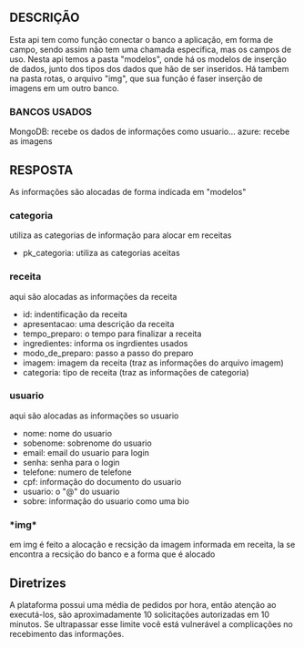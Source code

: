 <H2>DESCRIÇÃO</H2>
Esta api tem como função conectar o banco a aplicação, em forma de campo, sendo assim não tem uma chamada especifica, mas os campos de uso. Nesta api temos a pasta "modelos", onde há os modelos de inserção de dados, junto dos tipos dos dados que hão de ser inseridos.
Há tambem na pasta rotas, o arquivo "img", que sua função é faser inserção de imagens em um outro banco.

<h3>BANCOS USADOS</h3>
MongoDB: recebe os dados de informações como usuario... 
azure: recebe as imagens 

<h2>RESPOSTA</h2>

As informações são alocadas de forma indicada em "modelos"

<h3>categoria</h3>

   utiliza as categorias de informação para alocar em receitas

  * pk_categoria: utiliza as categorias aceitas

<h3>receita</h3>

   aqui são alocadas as informações da receita

  * id: indentificação da receita
  * apresentacao: uma descrição da receita
  * tempo_preparo: o tempo para finalizar a receita
  * ingredientes: informa os ingrdientes usados
  * modo_de_preparo: passo a passo do preparo
  * imagem: imagem da receita (traz as informações do arquivo imagem)
  * categoria: tipo de receita (traz as informações de categoria)

<h3>usuario</h3>

   aqui são alocadas as informações so usuario

  * nome: nome do usuario
  * sobenome: sobrenome do usuario
  * email: email do usuario para login
  * senha: senha para o login
  * telefone: numero de telefone
  * cpf: informação do documento do usuario
  * usuario: o "@" do usuario
  * sobre: informação do usuario como uma bio

  <h3>*img*</h3>
  em img é feito a alocação e recsição da imagem informada em receita, la se encontra a recsição do banco e a forma que é alocado

  <h2>Diretrizes</h2>
  A plataforma possui uma média de pedidos por hora, então atenção ao executá-los, são aproximadamente 10 solicitações autorizadas em 10 minutos. Se ultrapassar esse limite você está vulnerável a complicações no recebimento das informações.
